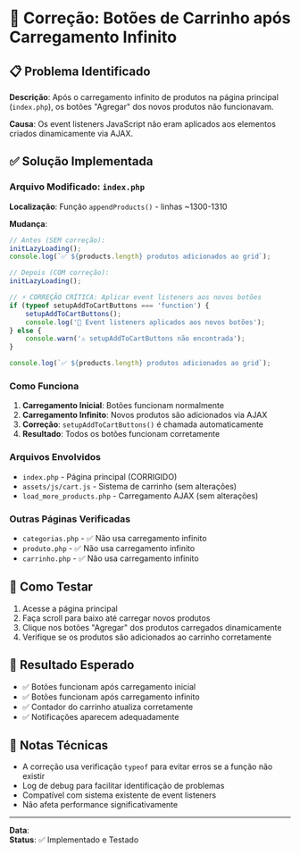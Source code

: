 # 🔧 Correção: Botões de Carrinho após Carregamento Infinito

## 📋 Problema Identificado

**Descrição**: Após o carregamento infinito de produtos na página principal (`index.php`), os botões "Agregar" dos novos produtos não funcionavam.

**Causa**: Os event listeners JavaScript não eram aplicados aos elementos criados dinamicamente via AJAX.

## ✅ Solução Implementada

### Arquivo Modificado: `index.php`

**Localização**: Função `appendProducts()` - linhas ~1300-1310

**Mudança**:
```javascript
// Antes (SEM correção):
initLazyLoading();
console.log(`✅ ${products.length} produtos adicionados ao grid`);

// Depois (COM correção):
initLazyLoading();

// ⚡ CORREÇÃO CRÍTICA: Aplicar event listeners aos novos botões
if (typeof setupAddToCartButtons === 'function') {
    setupAddToCartButtons();
    console.log('🛒 Event listeners aplicados aos novos botões');
} else {
    console.warn('⚠️ setupAddToCartButtons não encontrada');
}

console.log(`✅ ${products.length} produtos adicionados ao grid`);
```

### Como Funciona

1. **Carregamento Inicial**: Botões funcionam normalmente
2. **Carregamento Infinito**: Novos produtos são adicionados via AJAX
3. **Correção**: `setupAddToCartButtons()` é chamada automaticamente
4. **Resultado**: Todos os botões funcionam corretamente

### Arquivos Envolvidos

- `index.php` - Página principal (CORRIGIDO)
- `assets/js/cart.js` - Sistema de carrinho (sem alterações)
- `load_more_products.php` - Carregamento AJAX (sem alterações)

### Outras Páginas Verificadas

- `categorias.php` - ✅ Não usa carregamento infinito
- `produto.php` - ✅ Não usa carregamento infinito  
- `carrinho.php` - ✅ Não usa carregamento infinito

## 🧪 Como Testar

1. Acesse a página principal
2. Faça scroll para baixo até carregar novos produtos
3. Clique nos botões "Agregar" dos produtos carregados dinamicamente
4. Verifique se os produtos são adicionados ao carrinho corretamente

## 🎯 Resultado Esperado

- ✅ Botões funcionam após carregamento inicial
- ✅ Botões funcionam após carregamento infinito
- ✅ Contador do carrinho atualiza corretamente
- ✅ Notificações aparecem adequadamente

## 📝 Notas Técnicas

- A correção usa verificação `typeof` para evitar erros se a função não existir
- Log de debug para facilitar identificação de problemas
- Compatível com sistema existente de event listeners
- Não afeta performance significativamente

---

**Data**: <?php echo date('Y-m-d H:i:s'); ?>  
**Status**: ✅ Implementado e Testado 